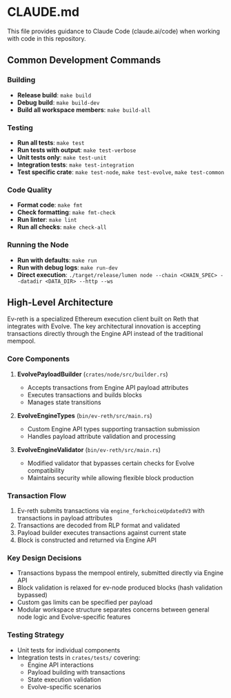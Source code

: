 # CLAUDE.md

This file provides guidance to Claude Code (claude.ai/code) when working with code in this repository.

## Common Development Commands

### Building
- **Release build**: `make build`
- **Debug build**: `make build-dev`
- **Build all workspace members**: `make build-all`

### Testing
- **Run all tests**: `make test`
- **Run tests with output**: `make test-verbose`
- **Unit tests only**: `make test-unit`
- **Integration tests**: `make test-integration`
- **Test specific crate**: `make test-node`, `make test-evolve`, `make test-common`

### Code Quality
- **Format code**: `make fmt`
- **Check formatting**: `make fmt-check`
- **Run linter**: `make lint`
- **Run all checks**: `make check-all`

### Running the Node
- **Run with defaults**: `make run`
- **Run with debug logs**: `make run-dev`
- **Direct execution**: `./target/release/lumen node --chain <CHAIN_SPEC> --datadir <DATA_DIR> --http --ws`

## High-Level Architecture

Ev-reth is a specialized Ethereum execution client built on Reth that integrates with Evolve. The key architectural innovation is accepting transactions directly through the Engine API instead of the traditional mempool.

### Core Components

1. **EvolvePayloadBuilder** (`crates/node/src/builder.rs`)
   - Accepts transactions from Engine API payload attributes
   - Executes transactions and builds blocks
   - Manages state transitions

2. **EvolveEngineTypes** (`bin/ev-reth/src/main.rs`)
   - Custom Engine API types supporting transaction submission
   - Handles payload attribute validation and processing

3. **EvolveEngineValidator** (`bin/ev-reth/src/main.rs`)
   - Modified validator that bypasses certain checks for Evolve compatibility
   - Maintains security while allowing flexible block production

### Transaction Flow
1. Ev-reth submits transactions via `engine_forkchoiceUpdatedV3` with transactions in payload attributes
2. Transactions are decoded from RLP format and validated
3. Payload builder executes transactions against current state
4. Block is constructed and returned via Engine API

### Key Design Decisions
- Transactions bypass the mempool entirely, submitted directly via Engine API
- Block validation is relaxed for ev-node produced blocks (hash validation bypassed)
- Custom gas limits can be specified per payload
- Modular workspace structure separates concerns between general node logic and Evolve-specific features

### Testing Strategy
- Unit tests for individual components
- Integration tests in `crates/tests/` covering:
  - Engine API interactions
  - Payload building with transactions
  - State execution validation
  - Evolve-specific scenarios
